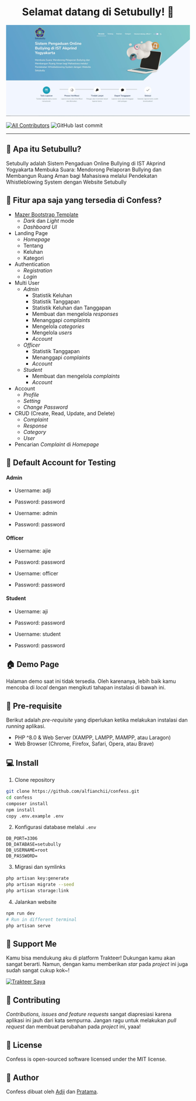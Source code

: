 <h1 align="center">Selamat datang di Setubully! 👋</h1>

![Landing Page](https://github.com/ajips-code/setubully-fix/blob/785b749a272314d033893e1438fe38fae0e8a9b5/public/images/setubully-fix1-light.JPG)

[![All Contributors](https://img.shields.io/github/contributors/alfianchii/confess)](https://github.com/alfianchii/confess/graphs/contributors)
![GitHub last commit](https://img.shields.io/github/last-commit/alfianchii/confess)

---

<h2 id="tentang">🤔 Apa itu Setubullu?</h2>

Setubully adalah Sistem Pengaduan Online Bullying di IST Akprind Yogyakarta
Membuka Suara: Mendorong Pelaporan Bullying dan Membangun Ruang Aman bagi Mahasiswa melalui Pendekatan Whistleblowing System dengan Website Setubully


<h2 id="fitur">🤨 Fitur apa saja yang tersedia di Confess?</h2>

-   [Mazer Bootstrap Template](https://github.com/zuramai/mazer)
    -   <i>Dark</i> dan <i>Light</i> mode
    -   <i>Dashboard UI</i>
-   Landing Page
    -   <i>Homepage</i>
    -   Tentang
    -   Keluhan
    -   Kategori
-   Authentication
    -   <i>Registration</i>
    -   <i>Login</i>
-   Multi User
    -   <i>Admin</i>
        -   Statistik Keluhan
        -   Statistik Tanggapan
        -   Statistik Keluhan dan Tanggapan
        -   Membuat dan mengelola <i>responses</i>
        -   Menanggapi <i>complaints</i>
        -   Mengelola <i>categories</i>
        -   Mengelola <i>users</i>
        -   <i>Account</i>
    -   <i>Officer</i>
        -   Statistik Tanggapan
        -   Menanggapi <i>complaints</i>
        -   <i>Account</i>
    -   <i>Student</i>
        -   Membuat dan mengelola <i>complaints</i>
        -   <i>Account</i>
-   Account
    -   <i>Profile</i>
    -   <i>Setting</i>
    -   <i>Change Password</i>
-   CRUD (Create, Read, Update, and Delete)
    -   <i>Complaint</i>
    -   <i>Response</i>
    -   <i>Category</i>
    -   <i>User</i>
-   Pencarian <i>Complaint</i> di <i>Homepage</i>

<h2 id="testing-account">👤 Default Account for Testing</h2>

#### Admin

-   Username: adji
-   Password: password

-   Username: admin
-   Password: password

#### Officer

-   Username: ajie
-   Password: password

-   Username: officer
-   Password: password

#### Student

-   Username: aji
-   Password: password

-   Username: student
-   Password: password

<h2 id="demo">🏠 Demo Page</h2>

<p>Halaman demo saat ini tidak tersedia. Oleh karenanya, lebih baik kamu mencoba di <i>local</i> dengan mengikuti tahapan instalasi di bawah ini.</p>

<h2 id="syarat">💾 Pre-requisite</h2>

<p>Berikut adalah <i>pre-requisite</i> yang diperlukan ketika melakukan instalasi dan <i>running</i> aplikasi.</p>

-   PHP ^8.0 & Web Server (XAMPP, LAMPP, MAMPP, atau Laragon)
-   Web Browser (Chrome, Firefox, Safari, Opera, atau Brave)

<h2 id="download">💻 Install</h2>

1. Clone repository

```bash
git clone https://github.com/alfianchii/confess.git
cd confess
composer install
npm install
copy .env.example .env
```

2. Konfigurasi database melalui `.env`

```
DB_PORT=3306
DB_DATABASE=setubully
DB_USERNAME=root
DB_PASSWORD=
```

3. Migrasi dan symlinks

```bash
php artisan key:generate
php artisan migrate --seed
php artisan storage:link
```

4. Jalankan website

```bash
npm run dev
# Run in different terminal
php artisan serve
```

<h2 id="dukungan">💌 Support Me</h2>

<p>
Kamu bisa mendukung aku di platform Trakteer! Dukungan kamu akan sangat berarti. Namun, dengan kamu memberikan <i>star</i> pada <i>project</i> ini juga sudah sangat cukup kok~!
</p>

<a href="https://trakteer.id/alfianchii/tip" target="_blank"><img id="wse-buttons-preview" src="https://cdn.trakteer.id/images/embed/trbtn-red-5.png" height="40" style="border:0px;height:40px;" alt="Trakteer Saya"></a>

<h2 id="kontribusi">🤝 Contributing</h2>

<p>
<i>Contributions, issues and feature requests</i> sangat diapresiasi karena aplikasi ini jauh dari kata sempurna. Jangan ragu untuk melakukan <i>pull request</i> dan membuat perubahan pada <i>project</i> ini, yaaa!
</p>

<h2 id="lisensi">📝 License</h2>

<p>Confess is open-sourced software licensed under the MIT license.</p>

<h2 id="pembuat">🧍 Author</h2>

<p>Confess dibuat oleh <a href="https://instagram.com/mdjiepr">Adji</a> dan <a href="https://instagram.com/mdjiepr">Pratama</a>.</p>
